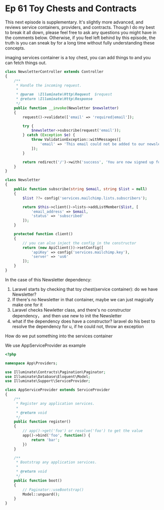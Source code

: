 # Ep 61 Toy Chests and Contracts

This next episode is supplementary. It's slightly more advanced, and reviews service containers, providers, and contracts. Though I do my best to break it all down, please feel free to ask any questions you might have in the comments below. Otherwise, if you feel left behind by this episode, the truth is you can sneak by for a long time without fully understanding these concepts.

imaging services container is a toy chest, you can add things to and you can fetch things out.

```php
class NewsletterController extends Controller
{
    /**
     * Handle the incoming request.
     *
     * @param  \Illuminate\Http\Request  $request
     * @return \Illuminate\Http\Response
     */
    public function __invoke(Newsletter $newsletter)
    {
        request()->validate(['email' => 'required|email']);

        try {
            $newsletter->subscribe(request('email'));
        } catch (Exception $e) {
            throw ValidationException::withMessages([
                'email' => 'This email could not be added to our newsletter list.'
            ]);
        }

        return redirect('/')->with('success', 'You are now signed up for our newsletter!');
    }
}
```

```php
class Newsletter
{
    public function subscribe(string $email, string $list = null)
    {
        $list ??= config('services.mailchimp.lists.subscribers');

        return $this->client()->lists->addListMember($list, [
            'email_address' => $email,
            'status' => 'subscribed'
        ]);
    }

    protected function client()
    {
        // you can also inject the config in the constructor
        return (new ApiClient())->setConfig([
            'apiKey' => config('services.mailchimp.key'),
            'server' => 'us6'
        ]);
    }
}
```

In the case of this Newsletter dependency:

1. Laravel starts by checking that toy chest(service container): do we have Newsletter?
2. If there's no Newsletter in that container, maybe we can just magically make one for it
3. Laravel checks Newletter class, and  there's no constructor dependency， and then use new to init the Newsletter
4. what if the dependency does have a constructor? laravel do his best to resolve the dependency for u, if he could not, throw an exception

How do we put something into the services container

We use AppServiceProvider as example

```php
<?php

namespace App\Providers;

use Illuminate\Contracts\Pagination\Paginator;
use Illuminate\Database\Eloquent\Model;
use Illuminate\Support\ServiceProvider;

class AppServiceProvider extends ServiceProvider
{
    /**
     * Register any application services.
     *
     * @return void
     */
    public function register()
    {
        // app()->get('foo') or resolve('foo') to get the value
        app()->bind('foo', function() {
            return 'bar';
        })
    }

    /**
     * Bootstrap any application services.
     *
     * @return void
     */
    public function boot()
    {
        // Paginator::useBootstrap()
        Model::unguard();
    }
}

```
